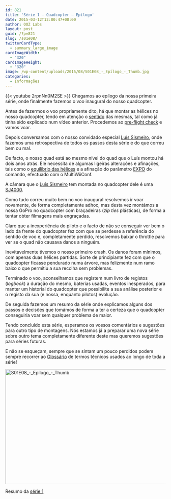 ```yaml
---
id: 821
title: 'Série 1 — Quadcopter — Epílogo'
date: 2015-03-12T12:00:47+00:00
author: OOZ Labs
layout: post
guid: /?p=821
slug: /s01e08/
twitterCardType:
  - summary_large_image
cardImageWidth:
  - "320"
cardImageHeight:
  - "320"
image: /wp-content/uploads/2015/08/S01E08_-_Epílogo_-_Thumb.jpg
categories:
  - Informações
---
```

{{< youtube 2rpnNn0M2SE >}}
Chegamos ao epílogo da nossa primeira série, onde finalmente fazemos o voo inaugural do nosso quadcopter.

<p style="text-align: center;">
</p>

Antes de fazermos o voo propriamente dito, há que montar as hélices no nosso quadcopter, tendo em atenção o [sentido](/s01va12/ "Série 1 – Quadcopter – Hélices e Motores") das mesmas, tal como já tinha sido explicado num vídeo anterior. Procedemos ao [pre-flight check](/s01va09/ "Série 1 – Quadcopter – Pre-flight check") e vamos voar.

Depois conversamos com o nosso convidado especial [Luís Sismeiro](/series/serie-1/s01-convidado-especial/ "Convidado Especial – Luís Sismeiro"), onde fazemos uma retrospectiva de todos os passos desta série e do que correu bem ou mal.

De facto, o nosso quad está ao mesmo nível do quad que o Luís montou há dois anos atrás. Ele necessita de algumas ligeiras alterações e afinações, tais como o <a title="Série 1 – Quadcopter – Equilibrar Hélices" href="/s01va14/" target="_blank">equilibrio das hélices</a> e a afinação do parâmetro [EXPO](http://www.multiwii.com/wiki/?title=RC_rates_%26_expo "EXPO") do comando, efectuado com o MultiWiiConf.

A câmara que o [Luís Sismeiro](/series/serie-1/s01-convidado-especial/ "Convidado Especial – Luís Sismeiro") tem montada no quadcopter dele é uma <a title="SJ4000" href="http://www.sjcam.com/en/home/27-sjcam-sj4000-wifi-1080p-full-hd-action-camera-sport-dvr.html" target="_blank">SJ4000</a>.

Como tudo correu muito bem no voo inaugural resolvemos ir voar novamente, de forma completamente adhoc, mas desta vez montámos a nossa GoPro no quadcopter com braçadeiras (_zip ties_ plásticas), de forma a tentar obter filmagens mais engraçadas.

Claro que a inexperiência do piloto e o facto de não se conseguir ver bem o lado da frente do quadcopter fez com que se perdesse a referência do sentido de voo e, completamente perdido, resolvemos baixar o throttle para ver se o quad não causava danos a ninguém.

Inevitavelmente tivemos o nosso primeiro crash. Os danos foram mínimos, com apenas duas hélices partidas. Sorte de principiante fez com que o quadcopter ficasse pendurado numa árvore, mas felizmente num ramo baixo o que permitiu a sua recolha sem problemas.

Terminado o voo, aconselhamos que registem num livro de registos (_logbook_) a duração do mesmo, baterias usadas, eventos inesperados, para manter um historial do quadcopter que possibilite a sua análise posterior e o registo da sua (e nossa, enquanto pilotos) evolução.

De seguida fazemos um resumo da série onde explicamos alguns dos passos e decisões que tomámos de forma a ter a certeza que o quadcopter conseguiria voar sem qualquer problema de maior.

Tendo concluído esta série, esperamos os vossos comentários e sugestões para outro tipo de montagens. Nós estamos já a preparar uma nova série sobre outro tema completamente diferente deste mas queremos sugestões para séries futuras.

E não se esqueçam, sempre que se sintam um pouco perdidos podem sempre recorrer ao [Glossário](/s01-glossary/ "Glossário") de termos técnicos usados ao longo de toda a série!

[<img class="aligncenter size-large wp-image-826" src="/wp-content/uploads/2015/08/S01E08_-_Epílogo_-_Thumb-1024x576.jpg" alt="S01E08_-_Epílogo_-_Thumb" width="640" height="360" srcset="/wp-content/uploads/2015/08/S01E08_-_Epílogo_-_Thumb-1024x576.jpg 1024w, /wp-content/uploads/2015/08/S01E08_-_Epílogo_-_Thumb-300x169.jpg 300w, /wp-content/uploads/2015/08/S01E08_-_Epílogo_-_Thumb-280x158.jpg 280w, /wp-content/uploads/2015/08/S01E08_-_Epílogo_-_Thumb.jpg 1280w" sizes="(max-width: 640px) 100vw, 640px" />](/wp-content/uploads/2015/08/S01E08_-_Epílogo_-_Thumb.jpg)

Resumo da [série 1](/series/serie-1/ "Resumo da série 1")